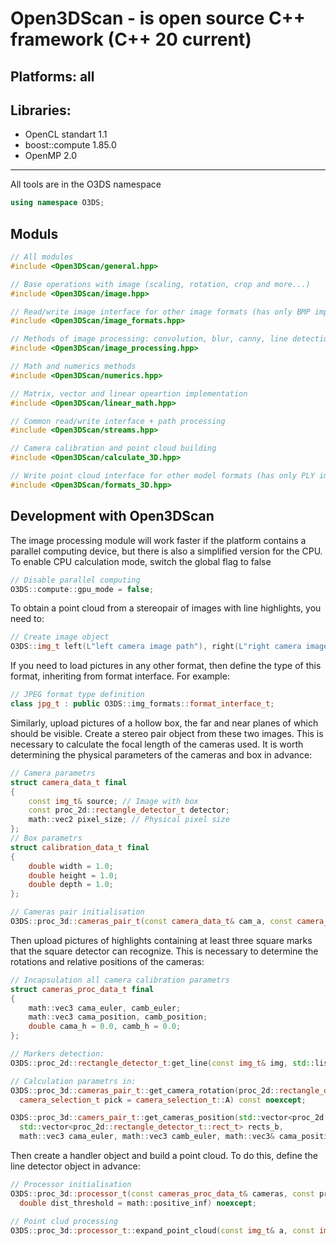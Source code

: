 <h1>Open3DScan - is open source C++ framework (C++ 20 current)</h1>
<h2>Platforms: all</h2>
<h2>Libraries:</h2>
<ul>
  <li>OpenCL standart 1.1</li>
  <li>boost::compute 1.85.0</li>
  <li>OpenMP 2.0</li>
</ul>
<hr>
All tools are in the O3DS namespace<br>

```cpp
using namespace O3DS;
```

<h2>Moduls</h2>

```cpp
// All modules
#include <Open3DScan/general.hpp>
```

```cpp
// Base operations with image (scaling, rotation, crop and more...)
#include <Open3DScan/image.hpp>
```

```cpp
// Read/write image interface for other image formats (has only BMP implimentation)
#include <Open3DScan/image_formats.hpp>
```

```cpp
// Methods of image processing: convolution, blur, canny, line detection, marker detection
#include <Open3DScan/image_processing.hpp>
```

```cpp
// Math and numerics methods
#include <Open3DScan/numerics.hpp>
```

```cpp
// Matrix, vector and linear opeartion implementation
#include <Open3DScan/linear_math.hpp>
```

```cpp
// Common read/write interface + path processing
#include <Open3DScan/streams.hpp>
```

```cpp
// Camera calibration and point cloud building
#include <Open3DScan/calculate_3D.hpp>
```

```cpp
// Write point cloud interface for other model formats (has only PLY implimentation)
#include <Open3DScan/formats_3D.hpp>
```

<h2>Development with Open3DScan</h2>

The image processing module will work faster if the platform contains a parallel computing device, but there is also a simplified version for the CPU. To enable CPU calculation mode, switch the global flag to false

```cpp
// Disable parallel computing
O3DS::compute::gpu_mode = false;
```

To obtain a point cloud from a stereopair of images with line highlights, you need to:

```cpp
// Create image object
O3DS::img_t left(L"left camera image path"), right(L"right camera image path");
```

If you need to load pictures in any other format, then define the type of this format, inheriting from format interface. For example:
```cpp
// JPEG format type definition
class jpg_t : public O3DS::img_formats::format_interface_t;
```

Similarly, upload pictures of a hollow box, the far and near planes of which should be visible. Create a stereo pair object from these two images. This is necessary to calculate the focal length of the cameras used. It is worth determining the physical parameters of the cameras and box in advance:

```cpp
// Camera parametrs
struct camera_data_t final
{
	const img_t& source; // Image with box
	const proc_2d::rectangle_detector_t detector;
	math::vec2 pixel_size; // Physical pixel size
};
// Box parametrs
struct calibration_data_t final
{
	double width = 1.0;
	double height = 1.0;
	double depth = 1.0;
};

// Cameras pair initialisation
O3DS::proc_3d::cameras_pair_t(const camera_data_t& cam_a, const camera_data_t& cam_b, const calibration_data_t& data) noexcept;
```

Then upload pictures of highlights containing at least three square marks that the square detector can recognize. This is necessary to determine the rotations and relative positions of the cameras:

```cpp
// Incapsulation all camera calibration parametrs
struct cameras_proc_data_t final
{
	math::vec3 cama_euler, camb_euler;
	math::vec3 cama_position, camb_position;
	double cama_h = 0.0, camb_h = 0.0;
};

// Markers detection:
O3DS::proc_2d::rectangle_detector_t:get_line(const img_t& img, std::list<math::vec2>& points) const noexcept;

// Calculation parametrs in:
O3DS::proc_3d::cameras_pair_t::get_camera_rotation(proc_2d::rectangle_detector_t::rect_t source, math::vec3& target,
  camera_selection_t pick = camera_selection_t::A) const noexcept;

O3DS::proc_3d::camers_pair_t::get_cameras_position(std::vector<proc_2d::rectangle_detector_t::rect_t> rects_a,
  std::vector<proc_2d::rectangle_detector_t::rect_t> rects_b,
  math::vec3 cama_euler, math::vec3 camb_euler, math::vec3& cama_position, math::vec3& camb_position) noexcept;
```

Then create a handler object and build a point cloud. To do this, define the line detector object in advance:

```cpp
// Processor initialisation
O3DS::proc_3d::processor_t(const cameras_proc_data_t& cameras, const proc_2d::line_detector_t& detector,
  double dist_threshold = math::positive_inf) noexcept;

// Point clud processing
O3DS::proc_3d::processor_t::expand_point_cloud(const img_t& a, const img_t& b, std::vector<math::vec3> point_cloud) const noexcept;
```
